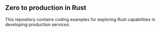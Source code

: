 Zero to production in Rust
-------------------------

This repository contains coding examples for exploring Rust capabilities in developing production services.
